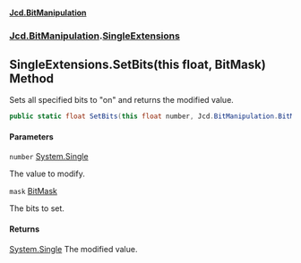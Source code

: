 #### [Jcd.BitManipulation](index.md 'index')

### [Jcd.BitManipulation](Jcd.BitManipulation.md 'Jcd.BitManipulation').[SingleExtensions](Jcd.BitManipulation.SingleExtensions.md 'Jcd.BitManipulation.SingleExtensions')

## SingleExtensions.SetBits(this float, BitMask) Method

Sets all specified bits to "on" and returns the modified value.

```csharp
public static float SetBits(this float number, Jcd.BitManipulation.BitMask mask);
```

#### Parameters

<a name='Jcd.BitManipulation.SingleExtensions.SetBits(thisfloat,Jcd.BitManipulation.BitMask).number'></a>

`number` [System.Single](https://docs.microsoft.com/en-us/dotnet/api/System.Single 'System.Single')

The value to modify.

<a name='Jcd.BitManipulation.SingleExtensions.SetBits(thisfloat,Jcd.BitManipulation.BitMask).mask'></a>

`mask` [BitMask](Jcd.BitManipulation.BitMask.md 'Jcd.BitManipulation.BitMask')

The bits to set.

#### Returns

[System.Single](https://docs.microsoft.com/en-us/dotnet/api/System.Single 'System.Single')
The modified value.